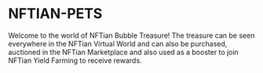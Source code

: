 # NFTIAN-PETS
Welcome to the world of NFTian Bubble Treasure! The treasure can be seen everywhere in the NFTian Virtual World and can also be purchased, auctioned in the NFTian Marketplace and also used as a booster to join NFTian Yield Farming to receive rewards.

